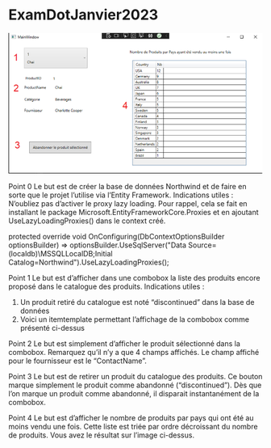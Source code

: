 # ExamDotJanvier2023

![alt text](image.png)

Point 0
Le but est de créer la base de données Northwind et de faire en sorte que le projet l’utilise via l’Entity Framework.
Indications utiles :
N’oubliez pas d’activer le proxy lazy loading. Pour rappel, cela se fait en installant le package Microsoft.EntityFrameworkCore.Proxies et en ajoutant UseLazyLoadingProxies() dans le context créé.

protected override void OnConfiguring(DbContextOptionsBuilder optionsBuilder)
=> optionsBuilder.UseSqlServer("Data Source=(localdb)\\MSSQLLocalDB;Initial Catalog=Northwind").UseLazyLoadingProxies();

Point 1
Le but est d’afficher dans une combobox la liste des produits encore proposé dans le catalogue des produits.
Indications utiles :

1. Un produit retiré du catalogue est noté “discontinued” dans la base de données
2. Voici un itemtemplate permettant l’affichage de la combobox comme présenté ci-dessus
   <DataTemplate x:Key="listTemplate">
   <StackPanel Margin="0 5 0 5">
   <Label Content="{Binding ProductId}" HorizontalAlignment="Left" VerticalAlignment="Center"/>
   <Label Content="{Binding ProductName}" HorizontalAlignment="Right" VerticalAlignment="Center"/>
   </StackPanel>
   </DataTemplate>

Point 2
Le but est simplement d’afficher le produit sélectionné dans la combobox. Remarquez qu’il n’y a que 4 champs affichés. Le champ affiché pour le fournisseur est le “ContactName”.

Point 3
Le but est de retirer un produit du catalogue des produits. Ce bouton marque simplement le produit comme abandonné (“discontinued”). Dès que l’on marque un produit comme abandonné, il disparait instantanément de la combobox.

Point 4
Le but est d’afficher le nombre de produits par pays qui ont été au moins vendu une fois. Cette liste est triée par ordre décroissant du nombre de produits. Vous avez le résultat sur l’image ci-dessus.
